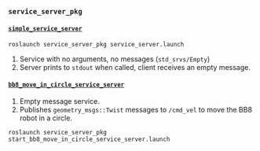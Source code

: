 ### `service_server_pkg`

#### [`simple_service_server`](src/simple_service_server.cpp)

`roslaunch service_server_pkg service_server.launch`

1. Service with no arguments, no messages (`std_srvs/Empty`)
2. Server prints to `stdout` when called, client receives an empty message.

#### [`bb8_move_in_circle_service_server`](src/bb8_move_in_circle_service_server.cpp)

1. Empty message service.
2. Publishes `geometry_msgs::Twist` messages to `/cmd_vel` to move the BB8 robot in a circle.

`roslaunch service_server_pkg start_bb8_move_in_circle_service_server.launch`
